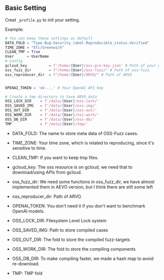 
## Basic Setting

Creat `_profile.py` to init your setting. 

Example:

```python
# You can keep these settings as default
DATA_FOLD = "Type.Bug-Security_label.Reproducible_status.Verified"
TIME_ZONE = "Etc/Greenwich"
CLEAN_TMP = True
User      = UserName
# Config
gcloud_key          = f'/home/{User}/oss-pro-key.json' # Path of your gcloud key
oss_fuzz_dir        = f"/home/{User}/oss-fuzz/" # Path of oss-fuzz
oss_reproducer_dir  = f"/home/{User}/ARVO/" # Path of ARVO


OPENAI_TOKEN = 'sk-...' # Your OpenAI API key

# Create a tmp directory to Save ARVO data
OSS_LOCK_DIR    = f'/data/{User}/oss-lock/'
OSS_SAVED_IMG   = f'/data/{User}/oss-img/'
OSS_OUT_DIR     = f'/data/{User}/oss-out/'
OSS_WORK_DIR    = f'/data/{User}/oss-work/'
OSS_DB_DIR      = f'/data/{User}/oss-db/'
TMP             = f'/data/{User}/tmp/'
```
- DATA_FOLD: The name to store meta data of OSS-Fuzz cases.
- TIME_ZONE: Your time zone, which is related to reproducing, since it's sensitive to time.
- CLEAN_TMP: If you want to keep tmp files.
- gcloud_key: The oss resource is on gcloud, we need that to download/using APIs from gcloud. 
- oss_fuzz_dir: We need some functions in oss_fuzz_dir, we have almost implemented them in AEVO version, but I think there are still some left
- oss_reproducer_dir: Path of ARVO.

- OPENAI_TOKEN: You don't need it if you don't want to benchmark OpenAI models.
- OSS_LOCK_DIR: Filesystem Level Lock system
- OSS_SAVED_IMG: Path to store compiled cases
- OSS_OUT_DIR: The fold to store the compiled fuzz-targets
- OSS_WORK_DIR:  The fold to store the compiling components
- OSS_DB_DIR: To make compiling faster, we made a hash map to avoid re-download.
- TMP: TMP fold
